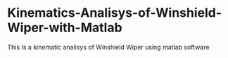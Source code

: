 # Kinematics-Analisys-of-Winshield-Wiper-with-Matlab
This Is a kinematic analisys of Winshield Wiper using matlab software

